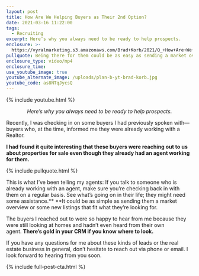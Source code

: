 ```yaml
---
layout: post
title: How Are We Helping Buyers as Their 2nd Option?
date: 2021-03-16 11:22:00
tags:
  - Recruiting
excerpt: Here’s why you always need to be ready to help prospects.
enclosure: >-
  https://vyralmarketing.s3.amazonaws.com/Brad+Korb/2021/Q_+How+Are+We+Helping+Buyers+as+Their+2nd+Option_+(1).mp4
pullquote: Being there for them could be as easy as sending a market overview.
enclosure_type: video/mp4
enclosure_time:
use_youtube_image: true
youtube_alternate_image: /uploads/plan-b-yt-brad-korb.jpg
youtube_code: as8NTqJycsQ
---
```

{% include youtube.html %}

<center><em>Here’s why you always need to be ready to help prospects.</em></center>

Recently, I was checking in on some buyers I had previously spoken with—buyers who, at the time, informed me they were already working with a Realtor.

**I had found it quite interesting that these buyers were reaching out to us about properties for sale even though they already had an agent working for them.&nbsp;**

{% include pullquote.html %}

This is what I’ve been telling my agents: If you talk to someone who is already working with an agent, make sure you’re checking back in with them on a regular basis. See what’s going on in their life; they might need some assistance.**&nbsp;**It could be as simple as sending them a market overview or some new listings that fit what they’re looking for.&nbsp;

The buyers I reached out to were so happy to hear from me because they were still looking at homes and hadn’t even heard from their own agent.&nbsp;**There’s gold in your CRM if you know where to look.**

If you have any questions for me about these kinds of leads or the real estate business in general, don’t hesitate to reach out via phone or email. I look forward to hearing from you soon.

{% include full-post-cta.html %}
